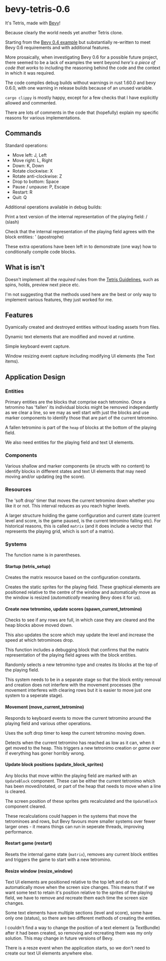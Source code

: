 # bevy-tetris-0.6

It's Tetris, made with [Bevy](https://github.com/bevyengine/bevy)!

Because clearly the world needs yet another Tetris clone.

Starting from the  [Bevy 0.4 example](https://github.com/8bit-pudding/bevy-tetris) but substantially re-written to meet Bevy 0.6 requirements and with additional features.

More prosaically, when investigating Bevy 0.6 for a possible future project, there seemed to be a lack of examples the went beyond *here's a piece of code that works* to including the reasoning behind the code and the context in which it was required.

The code compiles debug builds without warnings in rust 1.60.0 and bevy 0.6.0, with one warning in release builds because of an unused variable.

`cargo clippy` is mostly happy, except for a few checks that I have explicitly allowed and commented.

There are lots of comments in the code that (hopefully) explain my specific reasons for various implementations.

## Commands

Standard operations:

* Move left: J, Left
* Move right: L, Right
* Down: K, Down
* Rotate clockwise: X
* Rotate anti-clockwise: Z
* Drop to bottom: Space
* Pause / unpause: P, Escape
* Restart: R
* Quit: Q

Additional operations available in debug builds:

Print a text version of the internal representation of the playing field: / (slash)

Check that the internal representation of the playing field agrees with the block entities: ' (apostrophe)

These extra operations have been left in to demonstrate (one way) how to conditionally compile code blocks.

## What is isn't

Doesn't implement all the _required_ rules from the [Tetris Guidelines](https://tetris.fandom.com/wiki/Tetris_Guideline), such as spins, holds, preview next piece etc.

I'm not suggesting that the methods used here are the best or only way to implement various features, they just worked for me.

## Features

Dyamically created and destroyed entities without loading assets from files.

Dynamic text elements that are modified and moved at runtime.

Simple keyboard event capture.

Window resizing event capture including modifying UI elements (the Text items).


## Application Design

### Entities

Primary entities are the blocks that comprise each tetromino. Once a tetromino has 'fallen' its individual blocks might be removed independantly as we clear a line, so we may as well start with just the blocks and use marker components to identify those that are part of the current tetromino.

A fallen tetromino is part of the `heap` of blocks at the bottom of the playing field.

We also need entities for the playing field and text UI elements.


### Components

Various shallow and marker components (ie structs with no content) to identify blocks in different states and text UI elements that may need moving and/or updating (eg the score).

### Resources

The 'soft drop' timer that moves the current tetromino down whether you like it or not. This interval reduces as you reach higher levels.

A larger structure holding the game configuration and current state (current level and score, is the game paused, is the current tetromino falling etc). For historical reasons, this is called `matrix` (and it does include a vector that represents the playing grid, which is sort of a matrix).

### Systems

The function name is in parentheses.

#### Startup (tetris_setup)

Creates the matrix resource based on the configuration constants.

Creates the static sprites for the playing field. These graphical elements are positioned relative to the centre of the window and automatically move as the window is resized (_automatically_ meaning Bevy does it for us).

#### Create new tetromino, update scores (spawn_current_tetromino)

Checks to see if any rows are full, in which case they are cleared and the heap blocks above moved down. 

This also updates the score which may update the level and increase the speed at which tetrominoes drop.

This function includes a debugging block that confirms that the matrix representation of the playing field agrees with the block entities. 

Randomly selects a new tetromino type and creates its blocks at the top of the playing field.

This system needs to be in a separate stage so that the block entity removal and creation does not interfere with the movement processes (the movement interferes with clearing rows but it is easier to move just one system to a seperate stage).


#### Movement (move_current_tetromino)
Responds to keyboard events to move the current tetromino around the playing field and various other operations.

Uses the soft drop timer to keep the current tetromino moving down.

Detects when the current tetromino has reached as low as it can, when it get moved to the heap. This triggers a new tetronimo creation or _game over_ if everything has goner horribly wrong.

#### Update block positions (update_block_sprites)

Any blocks that move within the playing field are marked with an `UpdateBlock` component. These can be either the current tetronimo which has been moved/rotated, or part of the heap that needs to move when a line is cleared.

The screen position of these sprites gets recalculated and the `UpdateBlock` component cleared.

These recalculations could happen in the systems that move the tetrominoes and rows, but Bevy favours more smaller systems over fewer larger ones - it means things can run in seperate threads, improving performance. 

#### Restart game (restart)

Resets the internal game state (`matrix`), removes any current block entities and triggers the game to start with a new tetromino.

#### Resize window (resize_window)

Text UI elements are positioned relative to the top left and do not automatically move when the screen size changes. This means that if we want some text to retain it's position relative to the sprites of the playing field, we have to remove and recreate them each time the screen size changes.

Some text elements have multiple sections (level and score), some have only one (status), so there are two different methods of creating the entities.

I couldn't find a way to change the position of a text element (a TextBundle) after it had been created, so removing and recreating them was my only solution. This may change in future versions of Bevy.

There is a resze event when the application starts, so we don't need to create our text UI elements anywhere else.
